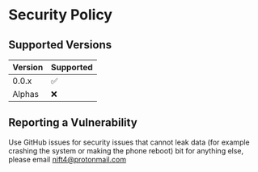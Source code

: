 # Security Policy

## Supported Versions

| Version | Supported          |
| ------- | ------------------ |
| 0.0.x   | :white_check_mark: |
| Alphas  | :x:                |

## Reporting a Vulnerability

Use GitHub issues for security issues that cannot leak data (for example crashing the system or making the phone reboot) bit for anything else, please email nift4@protonmail.com
